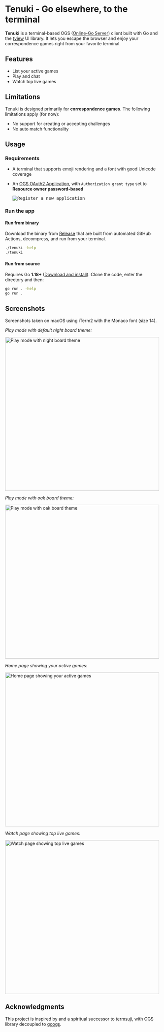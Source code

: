 # Tenuki - Go elsewhere, to the terminal

**Tenuki** is a terminal-based OGS ([Online-Go Server](https://online-go.com))
client built with Go and the [tview](https://github.com/rivo/tview) UI library.
It lets you escape the browser and enjoy your correspondence games right from
your favorite terminal.

## Features

- List your active games
- Play and chat
- Watch top live games

## Limitations

Tenuki is designed primarily for **correspondence games**. The following
limitations apply (for now):

- No support for creating or accepting challenges
- No auto match functionality

## Usage

### Requirements

- A terminal that supports emoji rendering and a font with good Unicode
  coverage
- An [OGS OAuth2 Application](https://online-go.com/oauth2/applications/), with
  `Authorization grant type` set to **Resource owner password-based**

  <kbd>
    <img alt="Register a new application" src="https://github.com/ymattw/tenuki/blob/main/screenshots/register.png?raw=true"  />
  </kbd>

### Run the app

#### Run from binary

Download the binary from [Release](https://github.com/ymattw/tenuki/releases)
that are built from automated GitHub Actions, decompress, and run from your
terminal.

```bash
./tenuki -help
./tenuki
```

#### Run from source

Requires Go **1.18+** ([Download and install](https://go.dev/doc/install)).
Clone the code, enter the directory and then:

```bash
go run . -help
go run .
```

## Screenshots

Screenshots taken on macOS using iTerm2 with the Monaco font (size 14).

*Play mode with default night board theme:*

<img alt="Play mode with night board theme" src="https://github.com/ymattw/tenuki/blob/main/screenshots/play-night-theme.png?raw=true" width="500" />

*Play mode with oak board theme:*

<img alt="Play mode with oak board theme" src="https://github.com/ymattw/tenuki/blob/main/screenshots/play-oak-theme.png?raw=true" width="500" />

*Home page showing your active games:*

<img alt="Home page showing your active games" src="https://github.com/ymattw/tenuki/blob/main/screenshots/home.png?raw=true" width="500" />

*Watch page showing top live games:*

<img alt="Watch page showing top live games" src="https://github.com/ymattw/tenuki/blob/main/screenshots/watch.png?raw=true" width="500" />

## Acknowledgments

This project is inspired by and a spiritual successor to
[termsuji](https://github.com/lvank/termsuji), with OGS library decoupled to
[googs](https://github.com/ymattw/googs).
